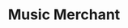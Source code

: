 ---
title: "Music Merchant"
url: /fort-bragg/music-merchant-boat-yard-drive/
shop: musical instrument
---